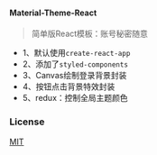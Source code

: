 #### Material-Theme-React
> 简单版React模板：账号秘密随意

+ 1、默认使用<code>create-react-app</code>
+ 2、添加了<code>styled-components</code>
+ 3、Canvas绘制登录背景封装
+ 4、按钮点击背景特效封装
+ 5、redux：控制全局主题颜色

### License

[MIT](http://opensource.org/licenses/MIT)
